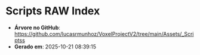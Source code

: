 # Scripts RAW Index

- **Árvore no GitHub**: https://github.com/lucasrmunhoz/VoxelProjectV2/tree/main/Assets/_Scriptss
- **Gerado em**: 2025-10-21 08:39:15

